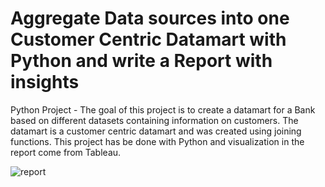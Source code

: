 # Aggregate Data sources into one Customer Centric Datamart with Python and write a Report with insights
Python Project - The goal of this project is to create a datamart for a Bank based on different datasets containing information on customers. The datamart is a customer centric datamart and was created using joining functions. This project has be done with Python and visualization in the report come from Tableau.

![report](https://user-images.githubusercontent.com/55701302/86530903-25c53900-bebd-11ea-825b-6a5a8c687a67.png)
